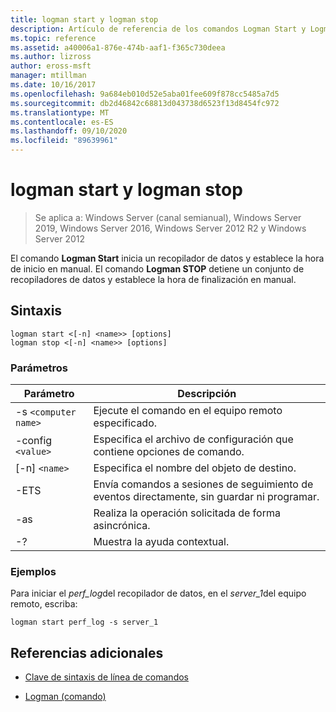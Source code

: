 ```yaml
---
title: logman start y logman stop
description: Artículo de referencia de los comandos Logman Start y Logman STOP, que inicia un recopilador de datos y establece el tiempo de inicio en manual, o detiene un conjunto de recopiladores de datos y establece la hora de finalización en manual.
ms.topic: reference
ms.assetid: a40006a1-876e-474b-aaf1-f365c730deea
ms.author: lizross
author: eross-msft
manager: mtillman
ms.date: 10/16/2017
ms.openlocfilehash: 9a684eb010d52e5aba01fee609f878cc5485a7d5
ms.sourcegitcommit: db2d46842c68813d043738d6523f13d8454fc972
ms.translationtype: MT
ms.contentlocale: es-ES
ms.lasthandoff: 09/10/2020
ms.locfileid: "89639961"
---
```

# <a name="logman-start-and-logman-stop"></a>logman start y logman stop

> Se aplica a: Windows Server (canal semianual), Windows Server 2019, Windows Server 2016, Windows Server 2012 R2 y Windows Server 2012

El comando **Logman Start** inicia un recopilador de datos y establece la hora de inicio en manual. El comando **Logman STOP** detiene un conjunto de recopiladores de datos y establece la hora de finalización en manual.

## <a name="syntax"></a>Sintaxis

```
logman start <[-n] <name>> [options]
logman stop <[-n] <name>> [options]
```

### <a name="parameters"></a>Parámetros

| Parámetro | Descripción |
| --------- | ----------- |
| -s `<computer name>` | Ejecute el comando en el equipo remoto especificado. |
| -config `<value>` | Especifica el archivo de configuración que contiene opciones de comando. |
| [-n] `<name>` | Especifica el nombre del objeto de destino. |
| -ETS | Envía comandos a sesiones de seguimiento de eventos directamente, sin guardar ni programar. |
| -as | Realiza la operación solicitada de forma asincrónica. |
| -? | Muestra la ayuda contextual. |

### <a name="examples"></a>Ejemplos

Para iniciar el *perf_log*del recopilador de datos, en el *server_1*del equipo remoto, escriba:

```
logman start perf_log -s server_1
```

## <a name="additional-references"></a>Referencias adicionales

- [Clave de sintaxis de línea de comandos](command-line-syntax-key.md)

- [Logman (comando)](logman.md)

